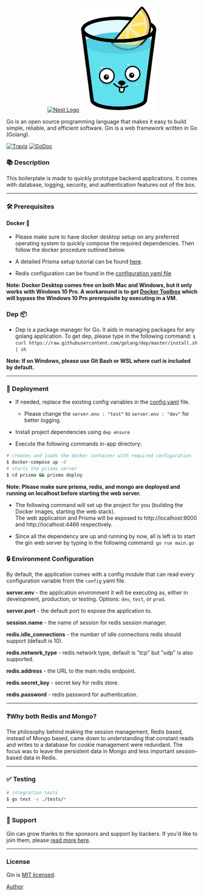 <p align="center">  
  <a href="http://golang.org" target="blank"><img src="https://cacophony.org.nz/sites/default/files/gopher.png" width="200" alt="Nest Logo" /></a>  
  <a href="https://gin-gonic.com/" target="blank"><img src="https://raw.githubusercontent.com/gin-gonic/logo/master/color.png" width="200" alt="Nest Logo" /></a>  
</p>  
  
Go is an open source programming language that makes it easy to build simple, reliable, and efficient software. Gin is a web framework written in Go (Golang).

[![Travis](https://travis-ci.org/msanvarov/gin-rest-prisma-boilerplate.svg?branch=master)](https://travis-ci.org/msanvarov/gin-rest-prisma-boilerplate)
[![GoDoc](https://godoc.org/github.com/gin-gonic/gin?status.svg)](https://godoc.org/github.com/gin-gonic/gin)

### 📚 Description

This boilerplate is made to quickly prototype backend applications. It comes with database, logging, security, and authentication features out of the box.

---

### 🛠️ Prerequisites

#### Docker 🐳

- Please make sure to have docker desktop setup on any preferred operating system to quickly compose the required dependencies. Then follow the docker procedure outlined below.

- A detailed Prisma setup tutorial can be found [here](https://www.prisma.io/docs/get-started/01-setting-up-prisma-existing-database-GO-g003/).

- Redis configuration can be found in the [configuration yaml file](https://github.com/msanvarov/gin-rest-prisma-boilerplate/blob/master/config.yaml#L10-L14)

**Note: Docker Desktop comes free on both Mac and Windows, but it only works with Windows 10 Pro. A workaround is to get [Docker Toolbox](https://docs.docker.com/toolbox/toolbox_install_windows/) which will bypass the Windows 10 Pro prerequisite by executing in a VM.**

### Dep 📦

- Dep is a package manager for Go. It aids in managing packages for any golang application. To get dep, please type in the following command: `$ curl https://raw.githubusercontent.com/golang/dep/master/install.sh | sh`

**Note: If on Windows, please use Git Bash or WSL where curl is included by default.**

---

### 🚀 Deployment

- If needed, replace the existing config variables in the [config.yaml](https://github.com/msanvarov/gin-rest-prisma-boilerplate/blob/master/config.yaml) file.  
   - Please change the `server.env : "test"` to `server.env : "dev"` for better logging.

- Install project dependencies using `dep ensure`

- Execute the following commands in-app directory:

```bash
# creates and loads the docker container with required configuration
$ docker-compose up -d
# starts the prisma server
$ cd prisma && prisma deploy
```

**Note: Please make sure prisma, redis, and mongo are deployed and running on localhost before starting the web server.**

- The following command will set up the project for you (building the Docker images, starting the web stack).  
  The web application and Prisma will be exposed to http://localhost:9000 and http://localhost:4466 respectively.

- Since all the dependency are up and running by now, all is left is to start the gin web server by typing in the following command:
  `go run main.go`

### 🔒 Environment Configuration

By default, the application comes with a config module that can read every configuration variable from the `config` yaml file.

**server.env** - the application environment it will be executing as, either in development, production, or testing. Options: `dev`, `test`, or `prod`.

**server.port** - the default port to expose the application to.

**session.name** - the name of session for redis session manager.

**redis.idle_connections** - the number of idle connections redis should support (default is 10).

**redis.network_type** - redis network type, default is "tcp" but "udp" is also supported.

**redis.address** - the URL to the main redis endpoint.

**redis.secret_key** - secret key for redis store.

**redis.password** - redis password for authentication.

---

### ❓Why both Redis and Mongo?

The philosophy behind making the session management, Redis based, instead of Mongo based, came down to understanding that constant reads and writes to a database for cookie management were redundant. The focus was to leave the persistent data in Mongo and less important session-based data in Redis.

---

### ✅ Testing

```bash
# integration tests
$ go test -v ./tests/*
```

---

### 👥 Support

Gin can grow thanks to the sponsors and support by backers. If you'd like to join them, please [read more here](https://github.com/gin-gonic/gin).

---

### License

Gin is [MIT licensed](https://github.com/gin-gonic/gin/blob/master/LICENSE).

[Author](https://msanvarov.github.io/personal-portfolio/)
